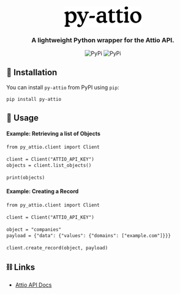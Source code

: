 <h3 align="center">
  <img src="https://github.com/benjaminhawn/py-attio/blob/main/assets/py-attio-black.svg" width="40%">
  <br><br>
  A lightweight Python wrapper for the Attio API.
</h3>


<div align="center">
  <a
    href="https://pypi.org/project/py-attio/"
    target="_blank"
    style="text-decoration:none;"
  >
    <img alt="PyPi" src="https://img.shields.io/pypi/v/py-attio?color=blue" /></a> <!-- here to prevent underscore -->
  <a
    href="https://github.com/benjaminhawn/py-attio/blob/main/LICENSE"
    target="_blank"
    style="text-decoration:none;"
  >
    <img alt="PyPi" src="https://img.shields.io/badge/license-MIT-blue?color=crimson" /></a> <!-- here to prevent underscore -->
</div>


🚀 Installation
---------------
You can install `py-attio` from PyPI using `pip`:

    pip install py-attio


🔧 Usage
--------
#### Example: Retrieving a list of Objects
```
from py_attio.client import Client

client = Client("ATTIO_API_KEY")
objects = client.list_objects()

print(objects)
```

#### Example: Creating a Record
```
from py_attio.client import Client

client = Client("ATTIO_API_KEY")

object = "companies"
payload = {"data": {"values": {"domains": ["example.com"]}}}

client.create_record(object, payload)
```

⛓ Links
-------
- [Attio API Docs](https://docs.attio.com/rest-api/overview)
